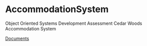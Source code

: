 # AccommodationSystem
Object Oriented Systems Development Assessment Cedar Woods Accommodation System

[Documents](AccommodationSystem/docs)
